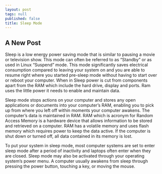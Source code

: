 ```yaml
---
layout: post
tags: null
published: false
title: Sleep Mode
---
```


## A New Post

Sleep is a low energy power saving mode that is similar to pausing a movie or television show.   This mode can often be referred to as “Standby” or as used in Linux “Suspend” mode. This mode significantly saves electrical consumption compared to leaving your system on and you are able to resume right where you started pre-sleep mode without having to start over or reboot your computer.  When in Sleep power is cut from components apart from the RAM which include the hard drive, display and ports.  Ram uses the little power it needs to enable and maintain data. 
 
 
 
 Sleep mode stops actions on your computer and stores any open applications or documents into your computer’s RAM, enabling you to pick up from where you left off within moments your computer awakens.  The computer’s data is maintained in RAM. RAM which is acronym for Random Access Memory is a hardware device that allows information to be stored and retrieved on a computer. RAM has a volatile memory and uses flash memory which requires power to keep the data active.  If the computer is shut down or turned off, all data contained in its memory is lost.
 
To put your system in sleep mode, most computer systems are set to enter sleep mode after a period of inactivity and laptops often enter when they are closed. Sleep mode may also be activated through your operating system’s power menu.  A computer usually awakens from sleep through pressing the power button, touching a key, or moving the mouse.
